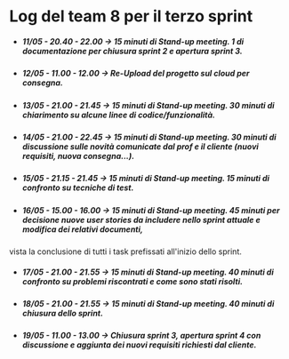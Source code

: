 Log del team 8 per il __terzo sprint__ 
==============
* ##### __11/05__ - *20.40 - 22.00* &rarr; 15 minuti di Stand-up meeting. 1 di documentazione per chiusura sprint 2 e apertura sprint 3.
* ##### __12/05__ - *11.00 - 12.00* &rarr; Re-Upload del progetto sul cloud per consegna.
* ##### __13/05__ - *21.00 - 21.45* &rarr; 15 minuti di Stand-up meeting. 30 minuti di chiarimento su alcune linee di codice/funzionalità.
* ##### __14/05__ - *21.00 - 22.45* &rarr; 15 minuti di Stand-up meeting. 30 minuti di discussione sulle novità comunicate dal prof e il cliente (nuovi requisiti, nuova consegna...).
* ##### __15/05__ - *21.15 - 21.45* &rarr; 15 minuti di Stand-up meeting. 15 minuti di confronto su tecniche di test.
* ##### __16/05__ - *15.00 - 16.00* &rarr; 15 minuti di Stand-up meeting. 45 minuti per decisione nuove user stories da includere nello sprint attuale e modifica dei relativi documenti, 
vista la conclusione di tutti i task prefissati all'inizio dello sprint.
* ##### __17/05__ - *21.00 - 21.55* &rarr; 15 minuti di Stand-up meeting. 40 minuti di confronto su problemi riscontrati e come sono stati risolti.
* ##### __18/05__ - *21.00 - 21.55* &rarr; 15 minuti di Stand-up meeting. 40 minuti di chiusura dello sprint.
* ##### __19/05__ - *11.00 - 13.00* &rarr; Chiusura sprint 3, apertura sprint 4 con discussione e aggiunta dei nuovi requisiti richiesti dal cliente.
